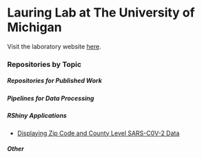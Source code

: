 # Lauring Lab at The University of Michigan

Visit the laboratory website [here](<https://lauringlab.wordpress.com/>).

### Repositories by Topic

##### Repositories for Published Work


##### Pipelines for Data Processing


##### RShiny Applications

* [Displaying Zip Code and County Level SARS-C0V-2 Data](<https://github.com/lauringlab/sapphire_covid_display>)

##### Other
